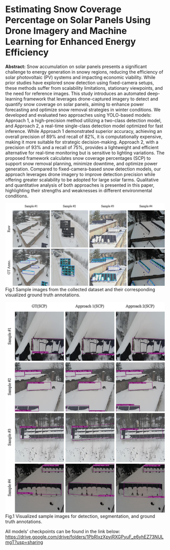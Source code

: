 # Estimating Snow Coverage Percentage on Solar Panels Using Drone Imagery and Machine Learning for Enhanced Energy Efficiency

**Abstract:** Snow accumulation on solar panels presents a significant challenge to energy generation in snowy regions, reducing the efficiency of solar photovoltaic (PV) systems and impacting economic viability. While prior studies have explored snow detection using fixed-camera setups, these methods suffer from scalability limitations, stationary viewpoints, and the need for reference images. This study introduces an automated deep-learning framework that leverages drone-captured imagery to detect and quantify snow coverage on solar panels, aiming to enhance power forecasting and optimize snow removal strategies in winter conditions. We developed and evaluated two approaches using YOLO-based models: Approach 1, a high-precision method utilizing a two-class detection model, and Approach 2, a real-time single-class detection model optimized for fast inference. While Approach 1 demonstrated superior accuracy, achieving an overall precision of 89% and recall of 82%, it is computationally expensive, making it more suitable for strategic decision-making. Approach 2, with a precision of 93% and a recall of 75%, provides a lightweight and efficient alternative for real-time monitoring but is sensitive to lighting variations. The proposed framework calculates snow coverage percentages (SCP) to support snow removal planning, minimize downtime, and optimize power generation. Compared to fixed-camera-based snow detection models, our approach leverages drone imagery to improve detection precision while offering greater scalability to be adopted for large solar farms. Qualitative and quantitative analysis of both approaches is presented in this paper, highlighting their strengths and weaknesses in different environmental conditions.

![](data.jpeg) Fig.1 Sample images from the collected dataset and their corresponding visualized ground truth annotations.

![](SCP_V2.jpeg) Fig.1 Visualized sample images for detection, segmentation, and ground truth annotations.

All models' checkpoints can be found in the link below:
https://drive.google.com/drive/folders/1PbRlxzXpyjRXGPyuF_e6yhEZ73NULmgT?usp=sharing

